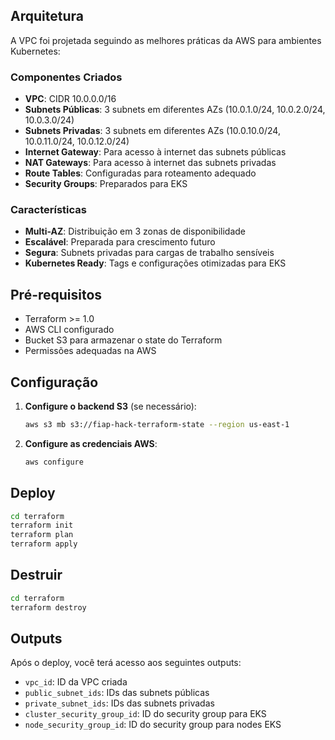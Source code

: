 ## Arquitetura

A VPC foi projetada seguindo as melhores práticas da AWS para ambientes Kubernetes:

### Componentes Criados

- **VPC**: CIDR 10.0.0.0/16
- **Subnets Públicas**: 3 subnets em diferentes AZs (10.0.1.0/24, 10.0.2.0/24, 10.0.3.0/24)
- **Subnets Privadas**: 3 subnets em diferentes AZs (10.0.10.0/24, 10.0.11.0/24, 10.0.12.0/24)
- **Internet Gateway**: Para acesso à internet das subnets públicas
- **NAT Gateways**: Para acesso à internet das subnets privadas
- **Route Tables**: Configuradas para roteamento adequado
- **Security Groups**: Preparados para EKS

### Características

- **Multi-AZ**: Distribuição em 3 zonas de disponibilidade
- **Escalável**: Preparada para crescimento futuro
- **Segura**: Subnets privadas para cargas de trabalho sensíveis
- **Kubernetes Ready**: Tags e configurações otimizadas para EKS

## Pré-requisitos

- Terraform >= 1.0
- AWS CLI configurado
- Bucket S3 para armazenar o state do Terraform
- Permissões adequadas na AWS

## Configuração

1. **Configure o backend S3** (se necessário):
   ```bash
   aws s3 mb s3://fiap-hack-terraform-state --region us-east-1
   ```

2. **Configure as credenciais AWS**:
   ```bash
   aws configure
   ```

## Deploy

```bash
cd terraform
terraform init
terraform plan
terraform apply
```

## Destruir

```bash
cd terraform
terraform destroy
```

## Outputs

Após o deploy, você terá acesso aos seguintes outputs:

- `vpc_id`: ID da VPC criada
- `public_subnet_ids`: IDs das subnets públicas
- `private_subnet_ids`: IDs das subnets privadas
- `cluster_security_group_id`: ID do security group para EKS
- `node_security_group_id`: ID do security group para nodes EKS
